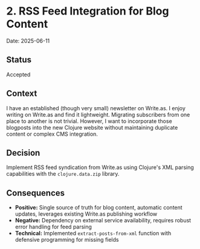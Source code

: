 # 2. RSS Feed Integration for Blog Content

Date: 2025-06-11

## Status

Accepted

## Context

I have an established (though very small) newsletter on Write.as. I enjoy writing on Write.as and find it lightweight. Migrating subscribers from one place to another is not trivial.
However, I want to incorporate those blogposts into the new Clojure website without maintaining duplicate content or complex CMS integration.

## Decision

Implement RSS feed syndication from Write.as using Clojure's XML parsing capabilities with the `clojure.data.zip` library.

## Consequences
- **Positive:** Single source of truth for blog content, automatic content updates, leverages existing Write.as publishing workflow
- **Negative:** Dependency on external service availability, requires robust error handling for feed parsing
- **Technical:** Implemented `extract-posts-from-xml` function with defensive programming for missing fields

